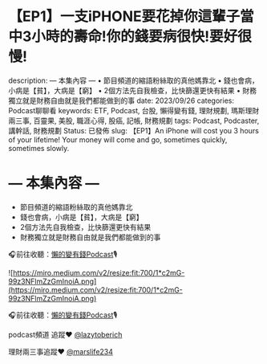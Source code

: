 # 【EP1】一支iPHONE要花掉你這輩子當中3小時的壽命!你的錢要病很快!要好很慢!

description: — 本集內容 —
• 節目頻道的縮語粉絲取的真他媽靠北
• 錢也會病，小病是【貧】，大病是【窮】
• 2個方法先自我檢查，比快篩還更快有結果
• 財務獨立就是財務自由就是我們都能做到的事
date: 2023/09/26
categories: Podcast聊聊看️
keywords: ETF, Podcast, 台股, 懶得變有錢, 理財規劃, 瑪斯理財兩三事, 百靈果, 美股, 職涯心得, 股癌, 記帳, 財務規劃
tags: Podcast, Podcaster, 講幹話, 財務規劃
Status: 已發佈
slug: 【EP1】An iPhone will cost you 3 hours of your lifetime! Your money will come and go, sometimes quickly, sometimes slowly.

# **— 本集內容 —**

- 節目頻道的縮語粉絲取的真他媽靠北
- 錢也會病，小病是【貧】，大病是【窮】
- 2個方法先自我檢查，比快篩還更快有結果
- 財務獨立就是財務自由就是我們都能做到的事

🎧前往收聽：[懶的變有錢Podcast](https://solink.soundon.fm/episode/a9c93fb4-d744-4a5e-96a0-f0bf291d490a)🎙️

![https://miro.medium.com/v2/resize:fit:700/1*c2mG-99z3NFlmZzGmInoiA.png](https://miro.medium.com/v2/resize:fit:700/1*c2mG-99z3NFlmZzGmInoiA.png)

🎧前往收聽：[懶的變有錢Podcast](https://solink.soundon.fm/episode/a9c93fb4-d744-4a5e-96a0-f0bf291d490a)🎙️

podcast頻道 追蹤❤️ [@lazytoberich](https://www.instagram.com/lazytoberich/)

理財兩三事追蹤❤️ [@marslife234](https://www.instagram.com/marslife234/)